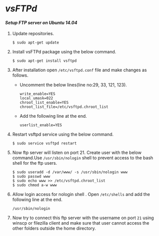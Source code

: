 # *vsFTPd*

#### *Setup FTP server on Ubuntu 14.04*

1. Update repositories.
    ```
    $ sudo apt-get update
    ```

1. Install vsFTPd package using the below command.
    ```
    $ sudo apt-get install vsftpd
    ```

1. After installation open `/etc/vsftpd.conf` file and make changes as follows.
    * Uncomment the below lines(line no:29, 33, 121, 123).
        ```
        write_enable=YES
        local_umask=022
        chroot_list_enable=YES
        chroot_list_file=/etc/vsftpd.chroot_list
        ```

    * Add the following line at the end.
        ```
        userlist_enable=YES
        ```

1. Restart vsftpd service using the below command.
    ```
    $ sudo service vsftpd restart
    ```

1. Now ftp server will listen on port 21. Create user with the below command.Use `/usr/sbin/nologin` shell to prevent access to the bash shell for the ftp users.
    ```
    $ sudo useradd -d /var/www/ -s /usr/sbin/nologin www
    $ sudo passwd www
    $ sudo echo www >> /etc/vsftpd.chroot_list
    $ sudo chmod a-w www
    ```

1. Allow login access for nologin shell . Open `/etc/shells` and add the following line at the end.
    ```
    /usr/sbin/nologin
    ```

1. Now try to connect this ftp server with the username on port `21` using winscp or filezilla client and make sure that user cannot access the other folders outside the home directory.
